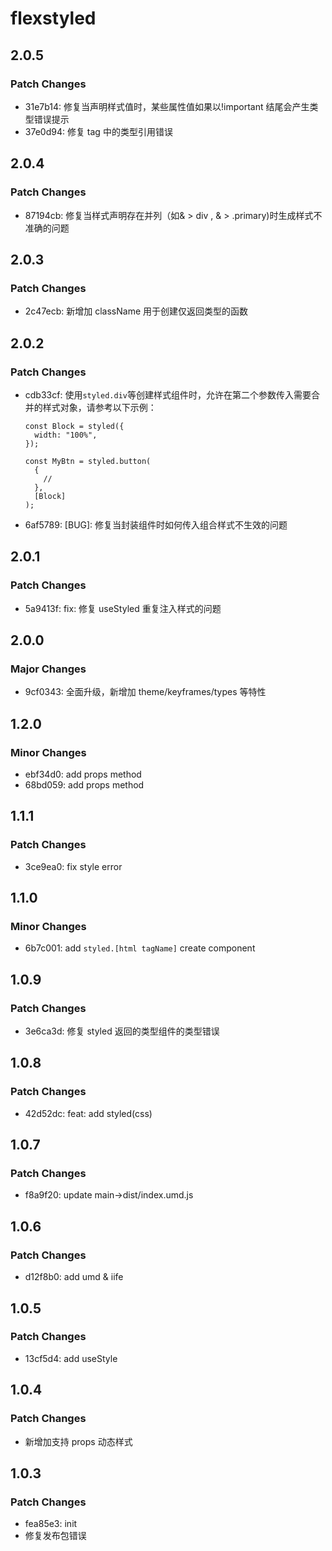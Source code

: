# flexstyled

## 2.0.5

### Patch Changes

- 31e7b14: 修复当声明样式值时，某些属性值如果以!important 结尾会产生类型错误提示
- 37e0d94: 修复 tag 中的类型引用错误

## 2.0.4

### Patch Changes

- 87194cb: 修复当样式声明存在并列（如& > div , & > .primary)时生成样式不准确的问题

## 2.0.3

### Patch Changes

- 2c47ecb: 新增加 className 用于创建仅返回类型的函数

## 2.0.2

### Patch Changes

- cdb33cf: 使用`styled.div`等创建样式组件时，允许在第二个参数传入需要合并的样式对象，请参考以下示例：

  ```tsx
  const Block = styled({
    width: "100%",
  });

  const MyBtn = styled.button(
    {
      //
    },
    [Block]
  );
  ```

- 6af5789: [BUG]: 修复当封装组件时如何传入组合样式不生效的问题

## 2.0.1

### Patch Changes

- 5a9413f: fix: 修复 useStyled 重复注入样式的问题

## 2.0.0

### Major Changes

- 9cf0343: 全面升级，新增加 theme/keyframes/types 等特性

## 1.2.0

### Minor Changes

- ebf34d0: add props method
- 68bd059: add props method

## 1.1.1

### Patch Changes

- 3ce9ea0: fix style error

## 1.1.0

### Minor Changes

- 6b7c001: add `styled.[html tagName]` create component

## 1.0.9

### Patch Changes

- 3e6ca3d: 修复 styled 返回的类型组件的类型错误

## 1.0.8

### Patch Changes

- 42d52dc: feat: add styled(css)

## 1.0.7

### Patch Changes

- f8a9f20: update main->dist/index.umd.js

## 1.0.6

### Patch Changes

- d12f8b0: add umd & iife

## 1.0.5

### Patch Changes

- 13cf5d4: add useStyle

## 1.0.4

### Patch Changes

- 新增加支持 props 动态样式

## 1.0.3

### Patch Changes

- fea85e3: init
- 修复发布包错误
